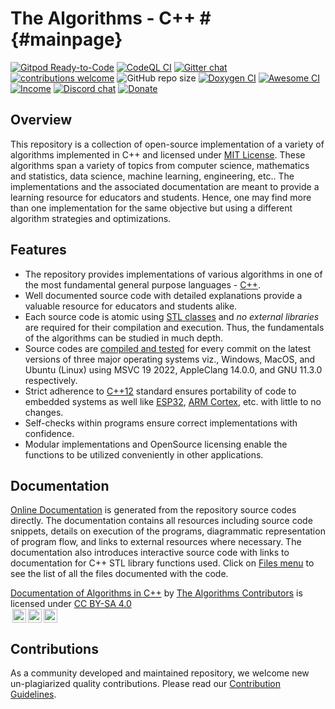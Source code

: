 # The Algorithms - C++ # {#mainpage}
<!-- the suffix in the above line is required for doxygen to consider this as the index page of the generated documentation site -->

[![Gitpod Ready-to-Code](https://img.shields.io/badge/Gitpod-Ready--to--Code-blue?logo=gitpod)](https://gitpod.io/#https://github.com/TheAlgorithms/C-Plus-Plus)
[![CodeQL CI](https://github.com/TheAlgorithms/C-Plus-Plus/actions/workflows/codeql.yml/badge.svg)](https://github.com/TheAlgorithms/C-Plus-Plus/actions/workflows/codeql.yml)
[![Gitter chat](https://img.shields.io/badge/Chat-Gitter-ff69b4.svg?label=Chat&logo=gitter&style=flat-square)](https://gitter.im/TheAlgorithms)
[![contributions welcome](https://img.shields.io/static/v1.svg?label=Contributions&message=Welcome&color=0059b3&style=flat-square)](https://github.com/TheAlgorithms/C-Plus-Plus/blob/master/CONTRIBUTING.md)
![GitHub repo size](https://img.shields.io/github/repo-size/TheAlgorithms/C-Plus-Plus?color=red&style=flat-square)
[![Doxygen CI](https://github.com/TheAlgorithms/C-Plus-Plus/workflows/Doxygen%20CI/badge.svg)](https://TheAlgorithms.github.io/C-Plus-Plus)
[![Awesome CI](https://github.com/TheAlgorithms/C-Plus-Plus/workflows/Awesome%20CI%20Workflow/badge.svg)](https://github.com/TheAlgorithms/C-Plus-Plus/actions?query=workflow%3A%22Awesome+CI+Workflow%22)
[![Income](https://img.shields.io/liberapay/receives/TheAlgorithms.svg?logo=liberapay)](https://liberapay.com/TheAlgorithms)
[![Discord chat](https://img.shields.io/discord/808045925556682782.svg?logo=discord&colorB=5865F2)](https://the-algorithms.com/discord/)
[![Donate](https://liberapay.com/assets/widgets/donate.svg)](https://liberapay.com/TheAlgorithms/donate)

## Overview

This repository is a collection of open-source implementation of a variety of algorithms implemented in C++ and licensed under [MIT License](https://github.com/TheAlgorithms/C-Plus-Plus/blob/master/LICENSE). These algorithms span a variety of topics from computer science, mathematics and statistics, data science, machine learning, engineering, etc.. The implementations and the associated documentation are meant to provide a learning resource for educators and students. Hence, one may find more than one implementation for the same objective but using a different algorithm strategies and optimizations.

## Features

* The repository provides implementations of various algorithms in one of the most fundamental general purpose languages - [C++](https://en.wikipedia.org/wiki/C%2B%2B).
* Well documented source code with detailed explanations provide a valuable resource for educators and students alike.
* Each source code is atomic using [STL classes](https://en.wikipedia.org/wiki/Standard_Template_Library) and _no external libraries_ are required for their compilation and execution. Thus, the fundamentals of the algorithms can be studied in much depth.
* Source codes are [compiled and tested](https://github.com/TheAlgorithms/C-Plus-Plus/actions?query=workflow%3A%22Awesome+CI+Workflow%22) for every commit on the latest versions of three major operating systems viz., Windows, MacOS, and Ubuntu (Linux) using MSVC 19 2022, AppleClang 14.0.0, and GNU 11.3.0 respectively. 
* Strict adherence to [C++12](https://en.wikipedia.org/wiki/C%2B%2B12) standard ensures portability of code to embedded systems as well like [ESP32](https://docs.espressif.com/projects/esp-idf/en/stable/esp32/api-guides/cplusplus.html#c-language-standard), [ARM Cortex](https://developer.arm.com/documentation/101458/2404/Standards-support/Supported-C-C---standards-in-Arm-C-C---Compiler), etc. with little to no changes.
* Self-checks within programs ensure correct implementations with confidence.
* Modular implementations and OpenSource licensing enable the functions to be utilized conveniently in other applications.

## Documentation

[Online Documentation](https://TheAlgorithms.github.io/C-Plus-Plus) is generated from the repository source codes directly. The documentation contains all resources including source code snippets, details on execution of the programs, diagrammatic representation of program flow, and links to external resources where necessary. The documentation also introduces interactive source code with links to documentation for C++ STL library functions used.
Click on [Files menu](https://TheAlgorithms.github.io/C-Plus-Plus/files.html) to see the list of all the files documented with the code.

[Documentation of Algorithms in C++](https://thealgorithms.github.io/C-Plus-Plus) by [The Algorithms Contributors](https://github.com/TheAlgorithms/C-Plus-Plus/graphs/contributors) is licensed under [CC BY-SA 4.0](https://creativecommons.org/licenses/by-sa/4.0/?ref=chooser-v1)<br/>
<a href="https://creativecommons.org/licenses/by-sa/4.0"><img alt="Creative Commons License" style="height:22px!important;margin-left: 3px;vertical-align:text-bottom;" src="https://mirrors.creativecommons.org/presskit/icons/cc.svg" /><img  alt="Credit must be given to the creator" style="height:22px!important;margin-left: 3px;vertical-align:text-bottom;" src="https://mirrors.creativecommons.org/presskit/icons/by.svg" /><img alt="Adaptations must be shared under the same terms" style="height:22px!important;margin-left: 3px;vertical-align:text-bottom;" src="https://mirrors.creativecommons.org/presskit/icons/sa.svg" /></a>

## Contributions

As a community developed and maintained repository, we welcome new un-plagiarized quality contributions. Please read our [Contribution Guidelines](https://github.com/TheAlgorithms/C-Plus-Plus/blob/master/CONTRIBUTING.md).
